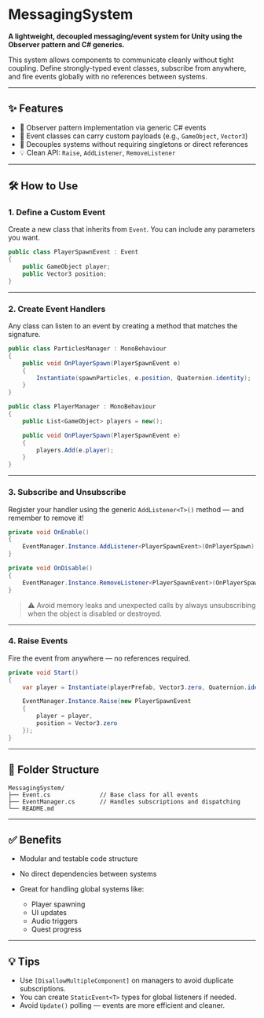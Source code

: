 # MessagingSystem

**A lightweight, decoupled messaging/event system for Unity using the Observer pattern and C# generics.**

This system allows components to communicate cleanly without tight coupling. Define strongly-typed event classes, subscribe from anywhere, and fire events globally with no references between systems.

---

## ✨ Features

* 🔄 Observer pattern implementation via generic C# events
* 💬 Event classes can carry custom payloads (e.g., `GameObject`, `Vector3`)
* 🧠 Decouples systems without requiring singletons or direct references
* 💡 Clean API: `Raise`, `AddListener`, `RemoveListener`

---

## 🛠 How to Use

### 1. Define a Custom Event

Create a new class that inherits from `Event`. You can include any parameters you want.

```csharp
public class PlayerSpawnEvent : Event
{
    public GameObject player;
    public Vector3 position;
}
```

---

### 2. Create Event Handlers

Any class can listen to an event by creating a method that matches the signature.

```csharp
public class ParticlesManager : MonoBehaviour
{
    public void OnPlayerSpawn(PlayerSpawnEvent e)
    {
        Instantiate(spawnParticles, e.position, Quaternion.identity);
    }
}
```

```csharp
public class PlayerManager : MonoBehaviour
{
    public List<GameObject> players = new();

    public void OnPlayerSpawn(PlayerSpawnEvent e)
    {
        players.Add(e.player);
    }
}
```

---

### 3. Subscribe and Unsubscribe

Register your handler using the generic `AddListener<T>()` method — and remember to remove it!

```csharp
private void OnEnable()
{
    EventManager.Instance.AddListener<PlayerSpawnEvent>(OnPlayerSpawn);
}

private void OnDisable()
{
    EventManager.Instance.RemoveListener<PlayerSpawnEvent>(OnPlayerSpawn);
}
```

> ⚠️ Avoid memory leaks and unexpected calls by always unsubscribing when the object is disabled or destroyed.

---

### 4. Raise Events

Fire the event from anywhere — no references required.

```csharp
private void Start()
{
    var player = Instantiate(playerPrefab, Vector3.zero, Quaternion.identity);

    EventManager.Instance.Raise(new PlayerSpawnEvent
    {
        player = player,
        position = Vector3.zero
    });
}
```

---

## 📁 Folder Structure

```
MessagingSystem/
├── Event.cs              // Base class for all events
├── EventManager.cs       // Handles subscriptions and dispatching
└── README.md
```

---

## ✅ Benefits

* Modular and testable code structure
* No direct dependencies between systems
* Great for handling global systems like:

  * Player spawning
  * UI updates
  * Audio triggers
  * Quest progress

---

## 💡 Tips

* Use `[DisallowMultipleComponent]` on managers to avoid duplicate subscriptions.
* You can create `StaticEvent<T>` types for global listeners if needed.
* Avoid `Update()` polling — events are more efficient and cleaner.